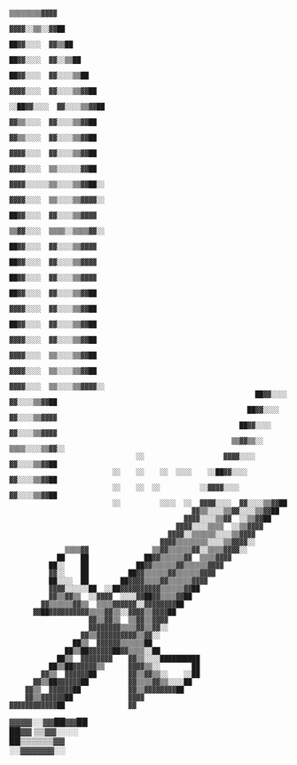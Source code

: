                                                                                                                     ▒▒▒▒▒▒▒▒▓▓▓▓
                                                                                                                  ▓▓▓▓░░▒▒░░▓▓██
                                                                                                                ██▓▓░░░░  ▓▓▒▒██
                                                                                                              ██▓▓░░░░  ▓▓░░▒▒██
                                                                                                            ██▓▓░░░░  ▓▓░░░░▒▒██
                                                                                                          ▓▓▓▓░░░░  ▓▓░░░░▒▒▓▓██
                                                                                                      ░░██▓▓░░░░  ▓▓░░░░▒▒▓▓██  
                                                                                                      ▓▓▒▒░░░░  ▓▓░░░░▒▒▓▓██    
                                                                                                    ▓▓▒▒░░░░  ▓▓░░░░▒▒▓▓██      
                                                                                                  ▓▓▓▓░░░░  ▓▓░░░░▒▒▓▓██        
                                                                                                ▓▓▓▓░░░░  ▒▒░░░░░░▓▓██          
                                                                                              ▓▓▓▓░░░░░░▒▒░░░░▒▒▓▓██░░          
                                                                                            ▓▓▓▓░░░░  ▒▒░░░░▒▒▓▓▓▓░░            
                                                                                          ██▓▓░░░░  ▓▓░░░░▒▒▓▓▓▓                
                                                                                        ▒▒▓▓░░░░  ▒▒▒▒░░▒▒▒▒▓▓░░                
                                                                                      ██▓▓░░░░  ▓▓░░░░▒▒▓▓▓▓                    
                                                                                    ██▓▓░░░░  ▓▓░░░░▒▒▓▓▓▓                      
                                                                                  ██▓▓░░░░  ▓▓░░░░▒▒▓▓▓▓                        
                                                                                ██▓▓░░░░  ▓▓░░░░▒▒▓▓██                          
                                                                              ▓▓▓▓░░░░  ▓▓░░░░▒▒▓▓██                            
                                                                            ██▓▓░░░░  ▓▓░░░░▒▒▓▓██                              
                                                                          ▓▓▓▓░░░░  ▓▓░░░░▒▒▓▓██                                
                                                                        ▓▓▓▓░░░░  ▒▒░░░░▒▒▓▓██                                  
                                                                      ▓▓▓▓░░░░  ▒▒░░░░▒▒▓▓██                                    
                                                                    ▓▓▓▓░░░░  ▒▒░░░░▒▒▓▓▓▓░░                                    
                                                                  ██▓▓░░░░  ▓▓░░░░▒▒▓▓██                                        
                                                                ██▓▓░░░░  ▓▓░░░░▒▒▓▓▓▓                                          
                                                              ██▓▓░░░░  ▓▓░░░░▒▒▓▓▓▓                                            
                                                            ▒▒▓▓▒▒░░  ▒▒▒▒░░░░▒▒▓▓░░                                            
                                    ░░                    ▓▓▓▓░░░░  ▓▓░░░░▒▒▓▓██                                                
                              ░░    ░░    ░░  ░░░░    ░░██▓▓░░░░  ▓▓░░░░▒▒▓▓██                                                  
                              ░░    ░░  ░░          ░░▓▓▓▓░░░░  ▓▓░░░░▒▒▓▓██                                                    
                              ░░          ░░░░  ░░  ▓▓▓▓░░░░  ▓▓░░░░▒▒▓▓██                                                      
                                                  ▓▓▒▒░░░░▒▒▓▓░░░░▒▒▓▓██                                                        
                                                ▓▓▓▓░░░░▒▒▓▓  ░░▒▒▓▓██                                                          
                                              ▓▓▓▓░░░░▒▒▒▒  ░░▒▒▓▓▓▓                                                            
                                            ▓▓▓▓░░▒▒▒▒▒▒░░░░▒▒▓▓▓▓                                                              
                                          ▓▓▓▓▒▒▒▒▒▒▒▒░░░░▒▒▓▓▓▓░░                                                              
                  ▒▒▒▒▓▓                ▒▒▓▓▒▒▒▒▒▒▓▓░░▒▒▒▒▓▓▓▓░░                                                                
                ██    ██              ██▓▓▒▒▒▒▒▒▓▓  ▒▒▒▒▓▓▓▓                                                                    
              ██░░    ██            ██▓▓▒▒▒▒▒▒▓▓▒▒▒▒▒▒▓▓▓▓                                                                      
              ▓▓░░    ██          ██▓▓▒▒▒▒▒▒▓▓▒▒▒▒▒▒▓▓▓▓                                                                        
              ██░░░░  ██        ██▓▓▓▓▒▒▒▒▓▓▒▒▒▒▒▒▓▓▓▓                                                                          
              ▓▓▓▓░░░░░░██  ░░██▓▓▓▓▓▓▓▓▓▓▒▒▒▒▒▒▓▓██                                                                            
              ▓▓▒▒▓▓▒▒  ░░▓▓▓▓  ░░░░▓▓██▓▓▒▒▒▒▓▓██                                                                              
            ▓▓▒▒▒▒▒▒▓▓▒▒  ▒▒▒▒▓▓▓▓▓▓░░▓▓▓▓▓▓▓▓██                                                                                
          ▓▓██▓▓▓▓▓▓▓▓▓▓▒▒▒▒▓▓▒▒░░▓▓▓▓▒▒▓▓▓▓██                                                                                  
                        ▓▓▒▒▓▓▒▒  ▒▒▓▓▒▒▓▓▓▓                                                                                    
                        ▓▓▓▓▓▓▓▓▒▒▒▒▓▓▒▒▓▓░░                                                                                    
                      ▓▓▒▒▓▓▓▓▓▓▓▓▓▓▒▒▓▓░░                                                                                      
                    ██▒▒  ▓▓▓▓▓▓▒▒▒▒▒▒██                                                                                        
                  ██▒▒██▓▓▓▓▓▓██▓▓▒▒▒▒░░██                                                                                      
                ██▒▒  ▓▓▓▓▓▓▓▓    ▓▓▒▒░░░░██████████                                                                            
              ██▒▒██▓▓▓▓▓▓▒▒      ▓▓▓▓▒▒░░        ██                                                                            
            ▓▓▒▒  ▓▓▓▓▓▓██        ▓▓▒▒▓▓▒▒░░    ░░██                                                                            
          ▓▓▒▒██▓▓▓▓▓▓██          ▓▓▒▒▒▒▓▓▒▒░░░░██                                                                              
        ▓▓▒▒  ▓▓▓▓▓▓██            ▓▓▒▒▓▓▓▓▓▓▓▓██                                                                                
        ▓▓▒▒▓▓▓▓▓▓██              ▓▓▓▓                                                                                          
    ▓▓▓▓▓▓▓▓▓▓▓▓██                ▓▓                                                                                            
  ▓▓▓▓░░▓▓██▓▓██                                                                                                                
  ██▓▓  ▒▒▓▓░░░░                                                                                                                
  ██▒▒▒▒▒▒▓▓                                                                                                                    
  ░░▓▓▓▓▓▓░░                                                                                                                    
